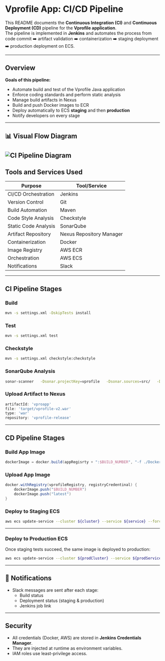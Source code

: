 # Vprofile App: CI/CD Pipeline

This README documents the **Continuous Integration (CI)** and **Continuous Deployment (CD)** pipeline for the **Vprofile application**.  
The pipeline is implemented in **Jenkins** and automates the process from code commit ➡️ artifact validation ➡️ containerization ➡️ staging deployment ➡️ production deployment on ECS.

---

##  Overview

**Goals of this pipeline:**
- Automate build and test of the Vprofile Java application  
- Enforce coding standards and perform static analysis  
- Manage build artifacts in Nexus  
- Build and push Docker images to ECR  
- Deploy automatically to ECS **staging** and then **production**  
- Notify developers on every stage  

---

## 📊 Visual Flow Diagram

![CI Pipeline Diagram](ci/cd-vprofile-diagram.png) 
---

## Tools and Services Used

| Purpose                | Tool/Service             |
|------------------------|--------------------------|
| CI/CD Orchestration    | Jenkins                  |
| Version Control        | Git                      |
| Build Automation       | Maven                    |
| Code Style Analysis    | Checkstyle               |
| Static Code Analysis   | SonarQube                |
| Artifact Repository    | Nexus Repository Manager |
| Containerization       | Docker                   |
| Image Registry         | AWS ECR                  |
| Orchestration          | AWS ECS                  |
| Notifications          | Slack                    |

---

## CI Pipeline Stages

### Build
```bash
mvn -s settings.xml -DskipTests install
```

### Test
```bash
mvn -s settings.xml test
```

### Checkstyle
```bash
mvn -s settings.xml checkstyle:checkstyle
```

### SonarQube Analysis
```bash
sonar-scanner   -Dsonar.projectKey=vprofile   -Dsonar.sources=src/   -Dsonar.java.binaries=target/
```

### Upload Artifact to Nexus
```groovy
artifactId: 'vproapp'
file: 'target/vprofile-v2.war'
type: 'war'
repository: 'vprofile-release'
```

---

## CD Pipeline Stages

### Build App Image
```groovy
dockerImage = docker.build(appRegisrty + ":$BUILD_NUMBER", "-f ./Docker-files/app/Dockerfile .")
```

### Upload App Image
```groovy
docker.withRegistry(vprofileRegistry, registryCredentinal) {
    dockerImage.push("$BUILD_NUMBER")
    dockerImage.push("latest")
}
```

### Deploy to Staging ECS
```bash
aws ecs update-service --cluster ${cluster} --service ${service} --force-new-deployment
```

---

### Deploy to Production ECS
Once staging tests succeed, the same image is deployed to production:
```bash
aws ecs update-service --cluster ${prodCluster} --service ${prodService} --force-new-deployment
```
---

## 🧩 Notifications

- Slack messages are sent after each stage:
  - Build status
  - Deployment status (staging & production)
  - Jenkins job link

---

## Security

- All credentials (Docker, AWS) are stored in **Jenkins Credentials Manager**.
- They are injected at runtime as environment variables.
- IAM roles use least-privilege access.


